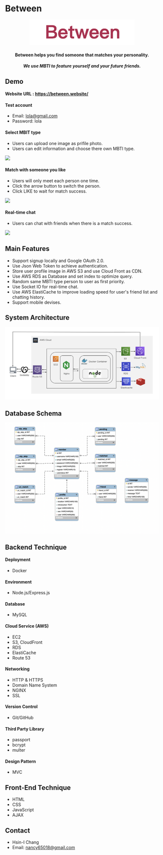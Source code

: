 # Between

<div align="center">
  <a href="https://between.website/">
    <img src="public/img/logo.png"/>
  </a>
  <h4>Between helps you find someone that matches your personality.</h4>
  <h5>We use MBTI to feature yourself and your future friends.</h5>
</div>

## Demo
#### Website URL : https://between.website/
#### Test account
- Email: lola@gmail.com
- Password: lola
    
#### Select MBIT type
- Users can upload one image as prifile photo.
- Users can edit information and choose there own MBTI type.
<img src="public/img/member.gif"/>
  
#### Match with someone you like
- Users will only meet each person one time.
- Click the arrow button to switch the person.
- Click LIKE to wait for match success. 
<img src="public/img/match.gif"/>
    
#### Real-time chat
- Users can chat with friends when there is a match success.    
<img src="public/img/chat.gif"/>     
    
## Main Features
- Support signup locally and Google OAuth 2.0.
- Use Json Web Token to achieve authentication.
- Store user profile image in AWS S3 and use Cloud Front as CDN.
- Use AWS RDS as Database and set index to optimize query.
- Random same MBTI type person to user as first priority.
- Use Socket IO for real-time chat.
- Use AWS ElastiCache to improve loading speed for user's friend list and chatting history.
- Support mobile devises.


## System Architecture
<img src="public/img/structure.png"/>
    
## Database Schema
<img src="public/img/schema.png"/>
    
## Backend Technique
#### Deployment
- Docker

#### Environment
- Node.js/Express.js

#### Database
- MySQL

#### Cloud Service (AWS)
- EC2
- S3, CloudFront
- RDS
- ElastiCache
- Route 53

#### Networking
- HTTP & HTTPS
- Domain Name System
- NGINX
- SSL

#### Version Control
- Git/GitHub

#### Third Party Library 
- passport
- bcrypt
- multer

#### Design Pattern
- MVC

## Front-End Technique
- HTML
- CSS
- JavaScript
- AJAX

## Contact
- Hsin-I Chang
- Email: nancy65018@gmail.com
